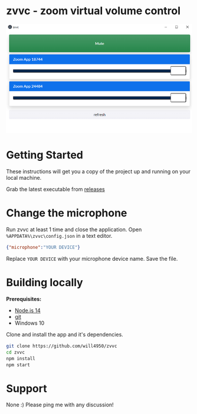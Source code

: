 # zvvc - zoom virtual volume control
![zvvc](zvvc.png)

# Getting Started

These instructions will get you a copy of the project up and running on your local machine. 

Grab the latest executable from [releases](https://github.com/Will4950/zvvc/releases)

# Change the microphone

Run zvvc at least 1 time and close the application.  Open `%APPDATA%\zvvc\config.json` in a text editor.

```json
{"microphone":"YOUR DEVICE"}
```
Replace `YOUR DEVICE` with your microphone device name.  Save the file.

# Building locally

**Prerequisites:**
* [Node.js 14](https://nodejs.org/)
* [git](https://git-scm.com/downloads)
* Windows 10

Clone and install the app and it's dependencies.

```bash
git clone https://github.com/will4950/zvvc
cd zvvc 
npm install 
npm start
```

# Support

None :)  Please ping me with any discussion!